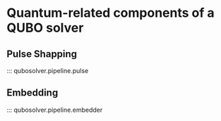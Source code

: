 
# Quantum-related components of a QUBO solver

## Pulse Shapping

::: qubosolver.pipeline.pulse

## Embedding

::: qubosolver.pipeline.embedder
